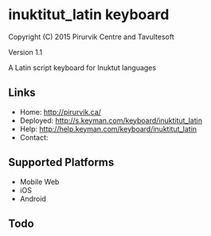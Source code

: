 inuktitut_latin keyboard
========================

Copyright (C) 2015 Pirurvik Centre and Tavultesoft

Version 1.1

A Latin script keyboard for Inuktut languages

Links
-----

 * Home:     <http://pirurvik.ca/>
 * Deployed: <http://s.keyman.com/keyboard/inuktitut_latin>
 * Help:     <http://help.keyman.com/keyboard/inuktitut_latin>
 * Contact:  

Supported Platforms
-------------------
 * Mobile Web
 * iOS
 * Android

Todo
----
